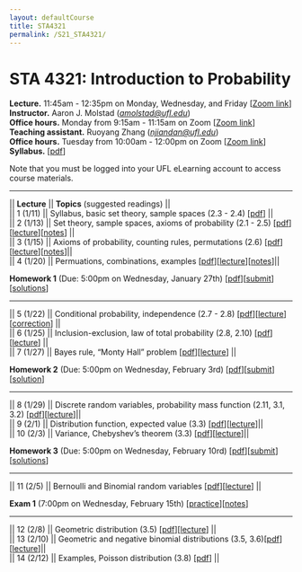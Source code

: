 ```yaml
---
layout: defaultCourse
title: STA4321
permalink: /S21_STA4321/
---
```

# STA 4321: Introduction to Probability  
**Lecture.** 11:45am - 12:35pm on Monday, Wednesday, and Friday [[Zoom link]( https://ufl.zoom.us/j/92022249226?pwd=RTF3ZnlkOCtvQURYTTlITXJGdW8ydz09)]  
**Instructor.** Aaron J. Molstad (*amolstad@ufl.edu*)  
**Office hours.** Monday from 9:15am - 11:15am on Zoom [[Zoom link]( https://ufl.zoom.us/j/97610557849)]  
**Teaching assistant.** Ruoyang Zhang (*njiandan@ufl.edu*)  
**Office hours.** Tuesday from 10:00am - 12:00pm on Zoom [[Zoom link](https://ufl.zoom.us/j/99549183159)]  
**Syllabus.** [[pdf](https://ufl.instructure.com/files/56194597/download?download_frd=1)]  

Note that you must be logged into your UFL eLearning account to access course materials.   

---------------  

||  **Lecture** ||  **Topics** (suggested readings) ||  
|| 1 (1/11)  || Syllabus, basic set theory, sample spaces (2.3 - 2.4) [[pdf](https://ufl.instructure.com/files/56130636/download?download_frd=1)] ||  
|| 2 (1/13)  || Set theory, sample spaces, axioms of probability (2.1 - 2.5) [[pdf](https://ufl.instructure.com/files/56240531/download?download_frd=1)][[lecture](https://ufl.instructure.com/courses/426946/files?preview=56199388)][[notes](https://ufl.instructure.com/files/56199414/download?download_frd=1)] ||  
|| 3 (1/15)  || Axioms of probability, counting rules, permutations (2.6) [[pdf](https://ufl.instructure.com/files/56240500/download?download_frd=1)][[lecture](https://ufl.instructure.com/courses/426946/files?preview=56249402)][[notes](https://ufl.instructure.com/files/56332832/download?download_frd=1)]||  
|| 4 (1/20) || Permuations, combinations, examples [[pdf](https://ufl.instructure.com/files/56332853/download?download_frd=1)][[lecture](https://ufl.instructure.com/courses/426946/files?preview=56332551)][[notes](https://ufl.instructure.com/files/56332852/download?download_frd=1)]||  

**Homework 1** (Due: 5:00pm on Wednesday, January 27th) [[pdf](https://ufl.instructure.com/files/56435787/download?download_frd=1)][[submit](https://ufl.instructure.com/courses/426946/assignments/4607997)][[solutions](https://ufl.instructure.com/files/56597210/download?download_frd=1)]

---------------  

|| 5 (1/22) || Conditional probability, independence (2.7 - 2.8) [[pdf](https://ufl.instructure.com/files/56381080/download?download_frd=1)][[lecture](https://ufl.instructure.com/courses/426946/files?preview=56393674)][[correction](https://ufl.instructure.com/files/56475731/download?download_frd=1)] ||  
|| 6 (1/25) || Inclusion-exclusion, law of total probability (2.8, 2.10) [[pdf](https://ufl.instructure.com/files/56469900/download?download_frd=1)][[lecture](https://ufl.instructure.com/courses/426946/files?preview=56466987)] ||  
|| 7 (1/27) || Bayes rule, “Monty Hall” problem [[pdf](https://ufl.instructure.com/files/56529636/download?download_frd=1)][[lecture](https://ufl.instructure.com/files/56534264/download?download_frd=1)] ||
 
 **Homework 2** (Due: 5:00pm on Wednesday, February 3rd) [[pdf](https://ufl.instructure.com/files/56529662/download?download_frd=1)][[submit](https://ufl.instructure.com/courses/426946/assignments/4612708)][[solution](https://ufl.instructure.com/files/56776906/download?download_frd=1)] 

 ----------------

|| 8 (1/29) || Discrete random variables, probability mass function (2.11, 3.1, 3.2) [[pdf](https://ufl.instructure.com/files/56593864/download?download_frd=1)][[lecture](https://ufl.instructure.com/files/56637664/download?download_frd=1)]||  
|| 9 (2/1) || Distribution function, expected value (3.3) [[pdf](https://ufl.instructure.com/files/56671681/download?download_frd=1)][[lecture](https://ufl.instructure.com/courses/426946/files?preview=56703806)]||  
|| 10 (2/3) || Variance,  Chebyshev’s theorem (3.3) [[pdf](https://ufl.instructure.com/files/56741896/download?download_frd=1)][[lecture](https://ufl.instructure.com/files/56746420/download?download_frd=1)]||  

**Homework 3** (Due: 5:00pm on Wednesday, February 10rd) [[pdf](https://ufl.instructure.com/files/56776900/download?download_frd=1)][[submit](https://ufl.instructure.com/courses/426946/assignments/4617554)][[solutions](https://ufl.instructure.com/files/56992233/download?download_frd=1)]

----------------

|| 11 (2/5) || Bernoulli and Binomial random variables [[pdf](https://ufl.instructure.com/files/56812650/download?download_frd=1)][[lecture](https://ufl.instructure.com/files/56857508/download?download_frd=1)] ||  

**Exam 1** (7:00pm on Wednesday, February 15th) [[practice](https://ufl.instructure.com/files/56993987/download?download_frd=1)][[notes](https://ufl.instructure.com/files/56994195/download?download_frd=1)]  

----------------

|| 12 (2/8)  || Geometric distribution (3.5) [[pdf](https://ufl.instructure.com/files/56881764/download?download_frd=1)][[lecture](https://ufl.instructure.com/courses/426946/files?preview=56887531)] ||  
|| 13 (2/10)  || Geometric and negative binomial distributions (3.5, 3.6)[[pdf](https://ufl.instructure.com/files/56946871/download?download_frd=1)][[lecture](https://ufl.instructure.com/files/56959137/download?download_frd=1)]||  
|| 14 (2/12)  || Examples, Poisson distribution (3.8) [[pdf](https://ufl.instructure.com/files/57008747/download?download_frd=1)] ||  


